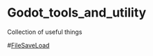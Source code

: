 # Godot_tools_and_utility
Collection of useful things

#[FileSaveLoad](https://github.com/nezvers/Godot_tools_and_utility/blob/master/Class/FileSaveLoad.gd)    
